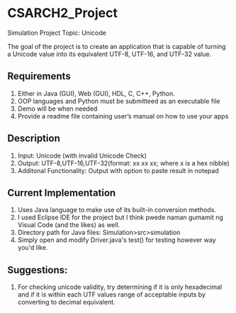 # CSARCH2_Project
Simulation Project
Topic: Unicode

The goal of the project is to create an application that is capable of turning a Unicode value into its equivalent UTF-8, UTF-16, and UTF-32 value.

## Requirements
1. Either in Java (GUI), Web (GUI), HDL, C, C++, Python.
2. OOP languages and Python must be submitteed as an executable file
3. Demo will be when needed
4. Provide a readme file containing user’s manual on how to use your apps

## Description
1. Input: Unicode (with invalid Unicode Check)
2. Output: UTF-8,UTF-16,UTF-32(format: xx xx xx; where x is a hex nibble)
3. Additonal Functionality: Output with option to paste result in notepad

## Current Implementation
1. Uses Java language to make use of its built-in conversion methods.
2. I used Eclipse IDE for the project but I think pwede naman gumamit ng Visual Code (and the likes) as well.
3. Directory path for Java files: Simulation>src>simulation
4. Simply open and modify Driver.java's test() for testing however way you'd like.

## Suggestions:
1. For checking unicode validity, try determining if it is only hexadecimal and if it is within each UTF values range of acceptable inputs by converting to decimal equivalent.
